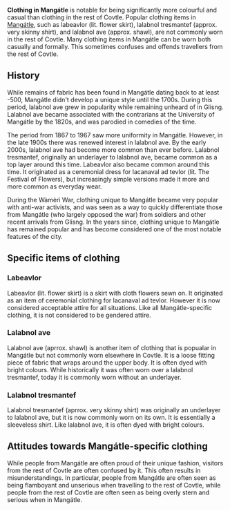 **Clothing in Mangátle** is notable for being significantly more colourful and casual than clothing in the rest of Covtle. Popular clothing items in [Mangátle](/2024/11/24/mangátle.html), such as labeavlor (lit. flower skirt), lalabnol tresmantef (approx. very skinny shirt), and lalabnol ave (approx. shawl), are not commonly worn in the rest of Covtle. Many clothing items in Mangátle can be worn both casually and formally. This sometimes confuses and offends travellers from the rest of Covtle.

## History
While remains of fabric has been found in Mangátle dating back to at least -500, Mangátle didn't develop a unique style until the 1700s. During this period, lalabnol ave grew in popularity while remaining unheard of in Glisng. Lalabnol ave became associated with the contrarians at the University of Mangátle by the 1820s, and was parodied in comedies of the time.

The period from 1867 to 1967 saw more uniformity in Mangátle. However, in the late 1900s there was renewed interest in lalabnol ave. By the early 2000s, lalabnol ave had become more common than ever before. Lalabnol tresmantef, originally an underlayer to lalabnol ave, became common as a top layer around this time. Labeavlor also became common around this time. It originated as a ceremonial dress for lacanaval ad tevlor (lit. The Festival of Flowers), but increasingly simple versions made it more and more common as everyday wear.

During the Wàmèrì War, clothing unique to Mangátle became very popular with anti-war activists, and was seen as a way to quickly differentiate those from Mangátle (who largely opposed the war) from soldiers and other recent arrivals from Glisng. In the years since, clothing unique to Mangátle has remained popular and has become considered one of the most notable features of the city.

## Specific items of clothing
### Labeavlor
Labeavlor (lit. flower skirt) is a skirt with cloth flowers sewn on. It originated as an item of ceremonial clothing for lacanaval ad tevlor. However it is now considered acceptable attire for all situations. Like all Mangátle-specific clothing, it is not considered to be gendered attire.

### Lalabnol ave
Lalabnol ave (aprrox. shawl) is another item of clothing that is popualar in Mangátle but not commonly worn elsewhere in Covtle. It is a loose fitting piece of fabric that wraps around the upper body. It is often dyed with bright colours. While historically it was often worn over a lalabnol tresmantef, today it is commonly worn without an underlayer.

### Lalabnol tresmantef
Lalabnol tresmantef (aprrox. very skinny shirt) was originally an underlayer to lalabnol ave, but it is now commonly worn on its own. It is essentially a sleeveless shirt. Like lalabnol ave, it is often dyed with bright colours.

## Attitudes towards Mangátle-specific clothing
While people from Mangátle are often proud of their unique fashion, visitors from the rest of Covtle are often confused by it. This often results in misunderstandings. In particular, people from Mangátle are often seen as being flamboyant and unserious when travelling to the rest of Covtle, while people from the rest of Covtle are often seen as being overly stern and serious when in Mangátle.